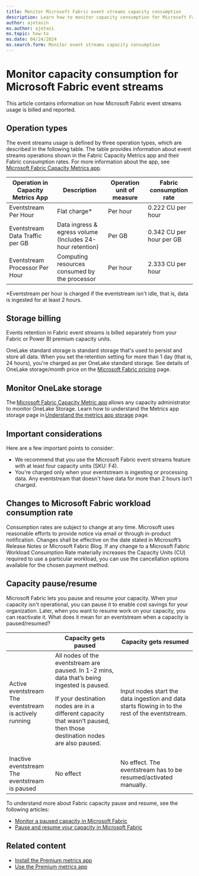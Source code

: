 ```yaml
---
title: Monitor Microsoft Fabric event streams capacity consumption
description: Learn how to monitor capacity consumption for Microsoft Fabric event streams.
author: ajetasin
ms.author: ajetasi
ms.topic: how-to 
ms.date: 04/24/2024
ms.search.form: Monitor event streams capacity consumption
---
```


# Monitor capacity consumption for Microsoft Fabric event streams

This article contains information on how Microsoft Fabric event streams usage is billed and reported. 

## Operation types
The event streams usage is defined by three operation types, which are described in the following table. The table provides information about event streams operations shown in the Fabric Capacity Metrics app and their Fabric consumption rates. For more information about the app, see [Microsoft Fabric Capacity Metrics app](../../enterprise/metrics-app.md).
 

| Operation in Capacity Metrics App | Description | Operation unit of measure | Fabric consumption rate |
| --------------------------------- | ----------- | ------------------------- | ----------------------- |
| Eventstream Per Hour | Flat charge* | Per hour | 0.222 CU per hour |
| Eventstream Data Traffic per GB | Data ingress & egress volume <br/> (Includes 24-hour retention) | Per GB | 0.342 CU per hour per GB |
| Eventstream Processor Per Hour | Computing resources consumed by the processor | Per hour | 2.333 CU per hour |

*Eventstream per hour is charged if the eventstream isn't idle, that is, data is ingested for at least 2 hours. 

## Storage billing
Events retention in Fabric event streams is billed separately from your Fabric or Power BI premium capacity units.  

OneLake standard storage is standard storage that's used to persist and store all data. When you set the retention setting for more than 1 day (that is, 24 hours), you're charged as per OneLake standard storage. See details of OneLake storage/month price on the [Microsoft Fabric pricing](https://azure.microsoft.com/pricing/details/microsoft-fabric/) page. 

## Monitor OneLake storage 

The [Microsoft Fabric Capacity Metric app](../../enterprise/metrics-app.md) allows any capacity administrator to monitor OneLake Storage. Learn how to understand the Metrics app storage page in [Understand the metrics app storage](../../enterprise/metrics-app-storage-page.md) page.

## Important considerations
Here are a few important points to consider:

- We recommend that you use the Microsoft Fabric event streams feature with at least four capacity units (SKU: F4).
- You're charged only when your eventstream is ingesting or processing data. Any eventstream that doesn't have data for more than 2 hours isn't charged.  

## Changes to Microsoft Fabric workload consumption rate 
Consumption rates are subject to change at any time. Microsoft uses reasonable efforts to provide notice via email or through in-product notification. Changes shall be effective on the date stated in Microsoft’s Release Notes or Microsoft Fabric Blog. If any change to a Microsoft Fabric Workload Consumption Rate materially increases the Capacity Units (CU) required to use a particular workload, you can use the cancellation options available for the chosen payment method. 

## Capacity pause/resume 

Microsoft Fabric lets you pause and resume your capacity. When your capacity isn't operational, you can pause it to enable cost savings for your organization. Later, when you want to resume work on your capacity, you can reactivate it. What does it mean for an eventstream when a capacity is paused/resumed? 
 
| &nbsp; | Capacity gets paused | Capacity gets resumed |
| --- | -------------- | -------------- | 
| Active eventstream<br/>The eventstream is actively running | All nodes of the eventstream are paused. In 1-2 mins, data that’s being ingested is paused. <p>If your destination nodes are in a different capacity that wasn’t paused, then those destination nodes are also paused. | Input nodes start the data ingestion and data starts flowing in to the rest of the eventstream. |
| Inactive eventstream<br/>The eventstream is paused | No effect | No effect. The eventstream has to be resumed/activated manually. |

To understand more about Fabric capacity pause and resume, see the following articles: 

- [Monitor a paused capacity in Microsoft Fabric](../../enterprise/monitor-paused-capacity.md)
- [Pause and resume your capacity in Microsoft Fabric](../../enterprise/pause-resume.md)

## Related content 

- [Install the Premium metrics app](/power-bi/enterprise/service-premium-install-app)
- [Use the Premium metrics app](/power-bi/enterprise/service-premium-metrics-app)
